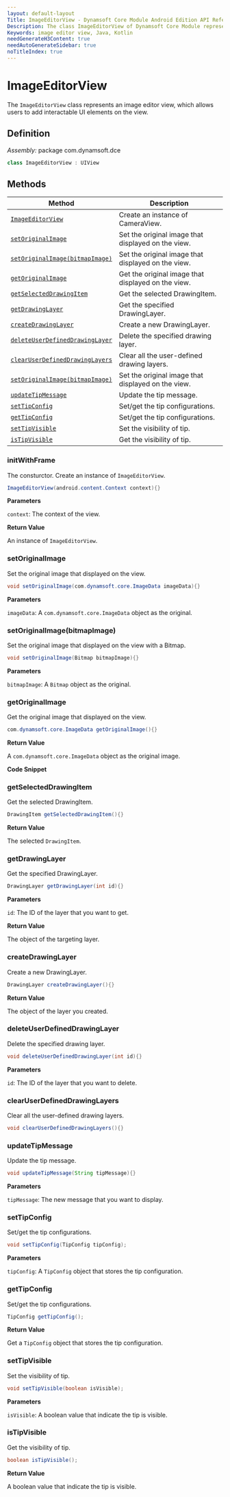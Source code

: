 ```yaml
---
layout: default-layout
Title: ImageEditorView - Dynamsoft Core Module Android Edition API Reference
Description: The class ImageEditorView of Dynamsoft Core Module represents an image editor view, which allows users to add interactable UI elements on the view.
Keywords: image editor view, Java, Kotlin
needGenerateH3Content: true
needAutoGenerateSidebar: true
noTitleIndex: true
---
```


# ImageEditorView

The `ImageEditorView` class represents an image editor view, which allows users to add interactable UI elements on the view.

## Definition

*Assembly:* package com.dynamsoft.dce

```java
class ImageEditorView : UIView
```

## Methods

| Method | Description |
|------- |-------------|
| [`ImageEditorView`](#initwithframe) | Create an instance of CameraView. |
| [`setOriginalImage`](#setoriginalimage) | Set the original image that displayed on the view. |
| [`setOriginalImage(bitmapImage)`](#setoriginalimagebitmapimage) | Set the original image that displayed on the view. |
| [`getOriginalImage`](#getoriginalimage) | Get the original image that displayed on the view. |
| [`getSelectedDrawingItem`](#getselecteddrawingitem) | Get the selected DrawingItem. |
| [`getDrawingLayer`](#getdrawinglayer) | Get the specified DrawingLayer. |
| [`createDrawingLayer`](#createdrawinglayer) | Create a new DrawingLayer. |
| [`deleteUserDefinedDrawingLayer`](#deleteuserdefineddrawinglayer) | Delete the specified drawing layer. |
| [`clearUserDefinedDrawingLayers`](#clearuserdefineddrawinglayers) | Clear all the user-defined drawing layers. |
| [`setOriginalImage(bitmapImage)`](#setoriginalimagebitmapimage) | Set the original image that displayed on the view. |
| [`updateTipMessage`](#updatetipmessage) | Update the tip message. |
| [`setTipConfig`](#settipconfig) | Set/get the tip configurations. |
| [`getTipConfig`](#gettipconfig) | Set/get the tip configurations. |
| [`setTipVisible`](#settipvisible) | Set the visibility of tip. |
| [`isTipVisible`](#istipvisible) | Get the visibility of tip. |

### initWithFrame

The consturctor. Create an instance of `ImageEditorView`.

```java
ImageEditorView(android.content.Context context){}
```

**Parameters**

`context`: The context of the view.

**Return Value**

An instance of `ImageEditorView`.

### setOriginalImage

Set the original image that displayed on the view.

```java
void setOriginalImage(com.dynamsoft.core.ImageData imageData){}
```

**Parameters**

`imageData`: A `com.dynamsoft.core.ImageData` object as the original.

### setOriginalImage(bitmapImage)

Set the original image that displayed on the view with a Bitmap.

```java
void setOriginalImage(Bitmap bitmapImage){}
```

**Parameters**

`bitmapImage`: A `Bitmap` object as the original.

### getOriginalImage

Get the original image that displayed on the view.

```java
com.dynamsoft.core.ImageData getOriginalImage(){}
```

**Return Value**

A `com.dynamsoft.core.ImageData` object as the original image.

**Code Snippet**

### getSelectedDrawingItem

Get the selected DrawingItem.

```java
DrawingItem getSelectedDrawingItem(){}
```

**Return Value**

The selected `DrawingItem`.

### getDrawingLayer

Get the specified DrawingLayer.

```java
DrawingLayer getDrawingLayer(int id){}
```

**Parameters**

`id`: The ID of the layer that you want to get.

**Return Value**

The object of the targeting layer.

### createDrawingLayer

Create a new DrawingLayer.

```java
DrawingLayer createDrawingLayer(){}
```

**Return Value**

The object of the layer you created.

### deleteUserDefinedDrawingLayer

Delete the specified drawing layer.

```java
void deleteUserDefinedDrawingLayer(int id){}
```

**Parameters**

`id`: The ID of the layer that you want to delete.

### clearUserDefinedDrawingLayers

Clear all the user-defined drawing layers.

```java
void clearUserDefinedDrawingLayers(){}
```

### updateTipMessage

Update the tip message.

```java
void updateTipMessage(String tipMessage){}
```

**Parameters**

`tipMessage`: The new message that you want to display.

### setTipConfig

Set/get the tip configurations.

```java
void setTipConfig(TipConfig tipConfig);
```

**Parameters**

`tipConfig`: A `TipConfig` object that stores the tip configuration.

### getTipConfig

Set/get the tip configurations.

```java
TipConfig getTipConfig();
```

**Return Value**

Get a `TipConfig` object that stores the tip configuration.

### setTipVisible

Set the visibility of tip.

```java
void setTipVisible(boolean isVisible);
```

**Parameters**

`isVisible`: A boolean value that indicate the tip is visible.

### isTipVisible

Get the visibility of tip.

```java
boolean isTipVisible();
```

**Return Value**

A boolean value that indicate the tip is visible.
